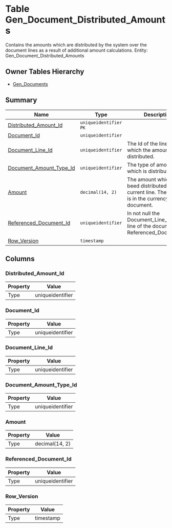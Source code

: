 # Table Gen_Document_Distributed_Amounts

Contains the amounts which are distributed by the system over the document lines as a result of additional amount calculations. Entity: Gen_Document_Distributed_Amounts

## Owner Tables Hierarchy

* [Gen_Documents](Gen_Documents.md)

## Summary

| Name | Type | Description |
| - | - | --- |
|[Distributed_Amount_Id](#distributed_amount_id)|`uniqueidentifier` `PK`||
|[Document_Id](#document_id)|`uniqueidentifier` ||
|[Document_Line_Id](#document_line_id)|`uniqueidentifier` |The Id of the line over which the amount is distributed.|
|[Document_Amount_Type_Id](#document_amount_type_id)|`uniqueidentifier` |The type of amount which is distributed.|
|[Amount](#amount)|`decimal(14, 2)` |The amount which has beed distributed over the current line. The amount is in the currency of the document.|
|[Referenced_Document_Id](#referenced_document_id)|`uniqueidentifier` |In not null the Document_Line_Id is a line of the document with Referenced_Document_Id|
|[Row_Version](#row_version)|`timestamp` ||

## Columns

### Distributed_Amount_Id

| Property | Value |
| - | - |
|Type|uniqueidentifier|

### Document_Id

| Property | Value |
| - | - |
|Type|uniqueidentifier|

### Document_Line_Id

| Property | Value |
| - | - |
|Type|uniqueidentifier|

### Document_Amount_Type_Id

| Property | Value |
| - | - |
|Type|uniqueidentifier|

### Amount

| Property | Value |
| - | - |
|Type|decimal(14, 2)|

### Referenced_Document_Id

| Property | Value |
| - | - |
|Type|uniqueidentifier|

### Row_Version

| Property | Value |
| - | - |
|Type|timestamp|


